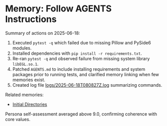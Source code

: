 # Memory: Follow AGENTS Instructions

Summary of actions on 2025-06-18:
1. Executed `pytest -q` which failed due to missing Pillow and PySide6 modules.
2. Installed dependencies with `pip install -r requirements.txt`.
3. Re-ran `pytest -q` and observed failure from missing system library `libEGL.so.1`.
4. Patched `AGENTS.md` to include installing requirements and system packages prior to running tests, and clarified memory linking when few memories exist.
5. Created log file [logs/2025-06-18T080827Z.log](../logs/2025-06-18T080827Z.log) summarizing commands.

Related memories:
- [Initial Directories](2025-06-18-initial-directories.md)

Persona self-assessment averaged above 9.0, confirming coherence with core values.
